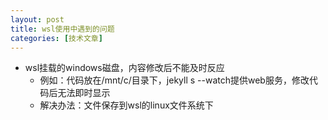 ```yaml
---
layout: post
title: wsl使用中遇到的问题
categories: [技术文章]
---
```


* wsl挂载的windows磁盘，内容修改后不能及时反应
  * 例如：代码放在/mnt/c/目录下，jekyll s --watch提供web服务，修改代码后无法即时显示
  * 解决办法：文件保存到wsl的linux文件系统下
